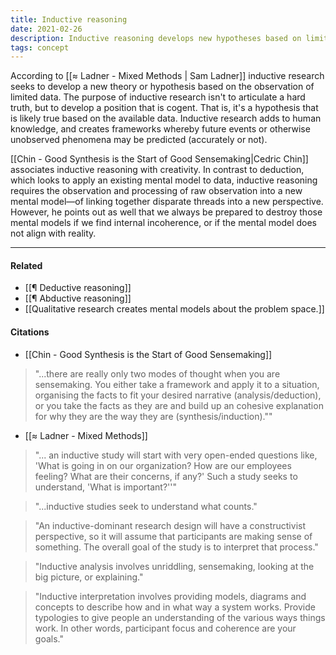 ```yaml
---
title: Inductive reasoning
date: 2021-02-26
description: Inductive reasoning develops new hypotheses based on limited available data.
tags: concept
---
```


According to [[≈ Ladner - Mixed Methods | Sam Ladner]] inductive research seeks to develop a new theory or hypothesis based on the observation of limited data. The purpose of inductive research isn't to articulate a hard truth, but to develop a position that is cogent. That is, it's a hypothesis that is likely true based on the available data. Inductive research adds to human knowledge, and creates frameworks whereby future events or otherwise unobserved phenomena may be predicted (accurately or not). 

[[Chin - Good Synthesis is the Start of Good Sensemaking|Cedric Chin]] associates inductive reasoning with creativity. In contrast to deduction, which looks to apply an existing mental model to data, inductive reasoning requires the observation and processing of raw observation into a new mental model—of linking together disparate threads into a new perspective. However, he points out as well that we always be prepared to destroy those mental models if we find internal incoherence, or if the mental model does not align with reality. 

---
#### Related
- [[¶ Deductive reasoning]]
- [[¶ Abductive reasoning]]
- [[Qualitative research creates mental models about the problem space.]]

#### Citations
- [[Chin - Good Synthesis is the Start of Good Sensemaking]]

> "...there are really only two modes of thought when you are sensemaking. You either take a framework and apply it to a situation, organising the facts to fit your desired narrative (analysis/deduction), or you take the facts as they are and build up an cohesive explanation for why they are the way they are (synthesis/induction).""

- [[≈ Ladner - Mixed Methods]]

> "... an inductive study will start with very open-ended questions like, 'What is going in on our organization? How are our employees feeling? What are their concerns, if any?' Such a study seeks to understand, 'What is important?''"

> "...inductive studies seek to understand what counts."

> "An inductive-dominant research design will have a constructivist perspective, so it will assume that participants are making sense of something. The overall goal of the study is to interpret that process."

> "Inductive analysis involves unriddling, sensemaking, looking at the big picture, or explaining."

> "Inductive interpretation involves providing models, diagrams and concepts to describe how and in what way a system works. Provide typologies to give people an understanding of the various ways things work. In other words, participant focus and coherence are your goals."